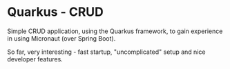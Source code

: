 # Quarkus - CRUD

Simple CRUD application, using the Quarkus framework, to gain experience in using Micronaut (over Spring Boot).

So far, very interesting - fast startup, "uncomplicated" setup and nice developer features.
